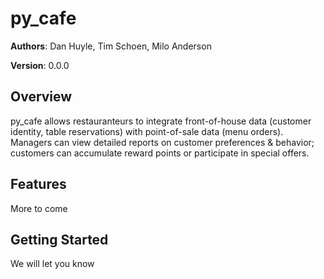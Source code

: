 # py_cafe

**Authors**: Dan Huyle, Tim Schoen, Milo Anderson

**Version**: 0.0.0

## Overview
py_cafe allows restauranteurs to integrate front-of-house data (customer identity, table reservations) with point-of-sale data (menu orders). Managers can view detailed reports on customer preferences & behavior; customers can accumulate reward points or participate in special offers.

## Features
More to come

## Getting Started
We will let you know
